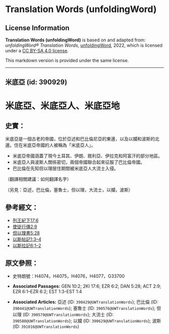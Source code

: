 # Translation Words (unfoldingWord)

## License Information

**Translation Words (unfoldingWord)** is based on and adapted from: _unfoldingWord® Translation Words_, [unfoldingWord](https://unfoldingword.org/utw), 2022, which is licensed under a [CC BY-SA 4.0 license](https://creativecommons.org/licenses/by-sa/4.0/legalcode.en).

This markdown version is provided under the same license.



--------------------------------

## 米底亞 (id: 390929)

米底亞、米底亞人、米底亞地
=============

史實：
---

米底亞是一個古老的帝國，位於亞述和巴比倫尼亞的東邊，以及以攔和波斯的北邊。住在米底亞帝國的人被稱為「米底亞人」。

* 米底亞帝國涵蓋了現今土耳其、伊朗、敘利亞、伊拉克和阿富汗的部分地區。
* 米底亞人與波斯人關係密切，兩個帝國聯合起來征服了巴比倫帝國。
* 巴比倫在先知但以理居住期間被米底亞人大流士入侵。

（翻譯相關建議：如何翻譯名字）

（另見：亞述，巴比倫，塞魯士，但以理，大流士，以攔，波斯）

參考經文：
-----

* [列王紀下17:6](https://ref.ly/2Kgs17:6)
* [使徒行傳2:9](https://ref.ly/Acts2:9)
* [但以理書5:28](https://ref.ly/Dan5:28)
* [以斯帖記1:3–4](https://ref.ly/Esth1:3-Esth1:4)
* [以斯拉記6:1–2](https://ref.ly/Ezra6:1-Ezra6:2)

原文參照：
-----

* 史特朗號：H4074，H4075，H4076，H4077，G33700

* **Associated Passages:** GEN 10:2; 2KI 17:6; EZR 6:2; DAN 5:28; ACT 2:9; EZR 6:1–EZR 6:2; EST 1:3–EST 1:4
* **Associated Articles:** 亞述 (ID: `390429@UWTranslationWords`); 巴比倫 (ID: `390441@UWTranslationWords`); 塞魯士 (ID: `390576@UWTranslationWords`); 但以理 (ID: `390579@UWTranslationWords`); 大流士 (ID: `390580@UWTranslationWords`); 以攔 (ID: `390629@UWTranslationWords`); 波斯 (ID: `391016@UWTranslationWords`)


